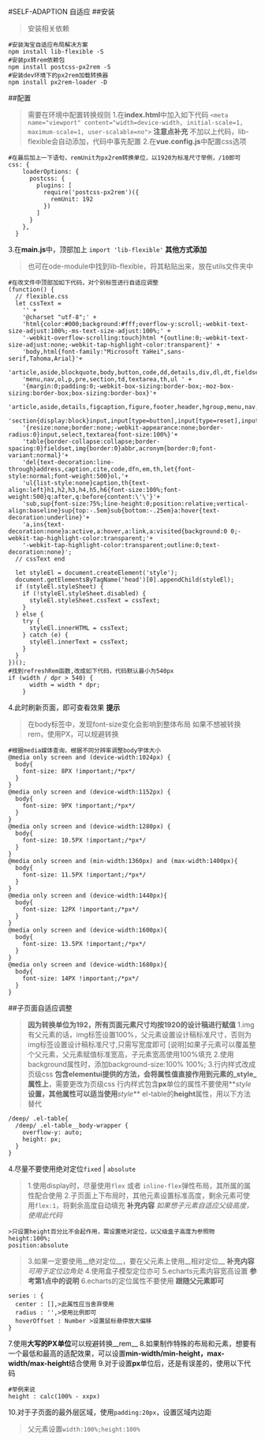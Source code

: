 #SELF-ADAPTION 自适应
##安装
>安装相关依赖
```
#安装淘宝自适应布局解决方案
npm install lib-flexible -S
#安装px转rem依赖包
npm install postcss-px2rem -S
#安装dev环境下的px2rem加载转换器
npm install px2rem-loader -D
```
##配置
>需要在环境中配置转换规则
1.在**index.html**中加入如下代码
`<meta name="viewport" content="width=device-width, initial-scale=1, maximum-scale=1, user-scalable=no">`
**注意点补充**
>不加以上代码，lib-flexible会自动添加，代码中事先配置
2.在**vue.config.js**中配置css选项
```
#在最后加上一下语句，remUnit为px2rem转换单位，以1920为标准尺寸举例，/10即可
css: {
    loaderOptions: {
      postcss: {
        plugins: [
          require('postcss-px2rem')({
            remUnit: 192
          })
        ]
      }
    },
  }
```
3.在**main.js**中，顶部加上
`import 'lib-flexible'`
**其他方式添加**
>也可在ode-module中找到lib-flexible，将其粘贴出来，放在utils文件夹中
```
#在改文件中顶部加如下代码，对个别标签进行自适应调整
(function() {
  // flexible.css
  let cssText =
    '' +
    '@charset "utf-8";' +
    'html{color:#000;background:#fff;overflow-y:scroll;-webkit-text-size-adjust:100%;-ms-text-size-adjust:100%;' +
    '-webkit-overflow-scrolling:touch}html *{outline:0;-webkit-text-size-adjust:none;-webkit-tap-highlight-color:transparent}' +
    'body,html{font-family:"Microsoft YaHei",sans-serif,Tahoma,Arial}'+
    'article,aside,blockquote,body,button,code,dd,details,div,dl,dt,fieldset,figcaption,figure,footer,form,h1,h2,h3,h4,h5,h6,header,hgroup,hr,input,legend,li,'+
    'menu,nav,ol,p,pre,section,td,textarea,th,ul ' +
    '{margin:0;padding:0;-webkit-box-sizing:border-box;-moz-box-sizing:border-box;box-sizing:border-box}'+
    'article,aside,details,figcaption,figure,footer,header,hgroup,menu,nav,'+
    'section{display:block}input,input[type=button],input[type=reset],input[type=submit]'+
    '{resize:none;border:none;-webkit-appearance:none;border-radius:0}input,select,textarea{font-size:100%}'+
    'table{border-collapse:collapse;border-spacing:0}fieldset,img{border:0}abbr,acronym{border:0;font-variant:normal}'+
    'del{text-decoration:line-through}address,caption,cite,code,dfn,em,th,let{font-style:normal;font-weight:500}ol,'+
    'ul{list-style:none}caption,th{text-align:left}h1,h2,h3,h4,h5,h6{font-size:100%;font-weight:500}q:after,q:before{content:\'\'}'+
    'sub,sup{font-size:75%;line-height:0;position:relative;vertical-align:baseline}sup{top:-.5em}sub{bottom:-.25em}a:hover{text-decoration:underline}'+
    'a,ins{text-decoration:none}a:active,a:hover,a:link,a:visited{background:0 0;-webkit-tap-highlight-color:transparent;'+
    '-webkit-tap-highlight-color:transparent;outline:0;text-decoration:none}';
  // cssText end

  let styleEl = document.createElement('style');
  document.getElementsByTagName('head')[0].appendChild(styleEl);
  if (styleEl.styleSheet) {
    if (!styleEl.styleSheet.disabled) {
      styleEl.styleSheet.cssText = cssText;
    }
  } else {
    try {
      styleEl.innerHTML = cssText;
    } catch (e) {
      styleEl.innerText = cssText;
    }
  }
})();
#找到refreshRem函数,改成如下代码，代码默认最小为540px
if (width / dpr > 540) {
      width = width * dpr;
    }
```
4.此时刷新页面，即可查看效果
**提示**
>在body标签中，发现font-size变化会影响到整体布局
>如果不想被转换rem，使用PX，可以规避转换
```
#根据media媒体查询，根据不同分辨率调整body字体大小
@media only screen and (device-width:1024px) {
  body{
    font-size: 8PX !important;/*px*/
  }
}
@media only screen and (device-width:1152px) {
  body{
    font-size: 9PX !important;/*px*/
  }
}
@media only screen and (device-width:1280px) {
  body{
    font-size: 10.5PX !important;/*px*/
  }
}
@media only screen and (min-width:1360px) and (max-width:1400px){
  body{
    font-size: 11.5PX !important;/*px*/
  }
}
@media only screen and (device-width:1440px){
  body{
    font-size: 12PX !important;/*px*/
  }
}
@media only screen and (device-width:1600px){
  body{
    font-size: 13.5PX !important;/*px*/
  }
}
@media only screen and (device-width:1680px){
  body{
    font-size: 14PX !important;/*px*/
  }
}
```
##子页面自适应调整
>__因为转换单位为192，所有页面元素尺寸均按1920的设计稿进行赋值__
1.img有父元素的话，img标签设置100%，父元素设置设计稿标准尺寸，否则为img标签设置设计稿标准尺寸,只需写宽度即可
  >[说明]如果子元素可以覆盖整个父元素，父元素赋值标准宽高，子元素宽高使用100%填充
2.使用background属性时，添加background-size:100% 100%;
3.行内样式改成页级css
  >**包含elementui提供的方法，会将属性值直接作用到元素的_style_属性上**，需要更改为页级css
  >行内样式包含**px**单位的属性不要使用**_style_**设置，其他属性可以适当使用**_style_**
  >el-table的**height**属性，用以下方法替代
  ```
  /deep/ .el-table{
    /deep/ .el-table__body-wrapper {
      overflow-y: auto;
      height: px;
    }
  }
  ```
4.尽量不要使用绝对定位`fixed` | `absolute`
  >1.使用display时，尽量使用`flex` 或者 `inline-flex`弹性布局，其所属的属性配合使用
  >2.子页面上下布局时，其他元素设置标准高度，剩余元素可使用`flex:1`，将剩余高度自动填充
  **补充内容**
  _如果想子元素自适应父级高度，使用此代码_
  ```
  >只设置height百分比不会起作用，需设置绝对定位，以父级盒子高度为参照物
  height:100%;
  position:absolute
  ```
  >3.如果一定要使用__绝对定位__，要在父元素上使用__相对定位__
  **补充内容**
  _可用于定位边角处_
  >4.使用盒子模型定位亦可
5.echarts元素内容宽高设置
  >**参考第1点中的说明**
6.echarts的定位属性不要使用
  >**跟随父元素即可**
```
series : {
  center : [],>此属性应当舍弃使用
  radius : '',>使用比例即可
  hoverOffset : Number >设置鼠标悬停放大偏移
}
```
7.使用**大写的PX单位**可以规避转换__rem__
8.如果制作特殊的布局和元素，想要有一个最低和最高的适配效果，可以设置**min-width/min-height，max-width/max-height**结合使用
9.对于设置**px**单位后，还是有误差的，使用以下代码
```
#举例来说
height : calc(100% - xxpx)
```
10.对于子页面的最外层区域，使用`padding:20px`，设置区域内边距
   >父元素设置`width:100%;height:100%`

